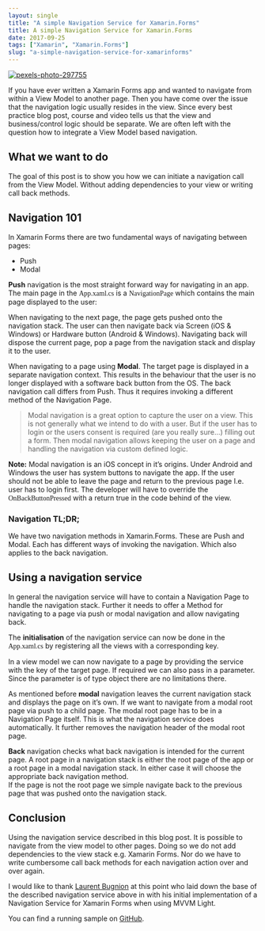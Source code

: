 ```yaml
---
layout: single
title: "A simple Navigation Service for Xamarin.Forms"
title: A simple Navigation Service for Xamarin.Forms
date: 2017-09-25
tags: ["Xamarin", "Xamarin.Forms"]
slug: "a-simple-navigation-service-for-xamarinforms"
---
```


[![pexels-photo-297755](https://mallibone.com/posts/files/7688f273-4350-4f14-b896-a4340628f48d.jpg "pexels-photo-297755")](https://mallibone.com/posts/files/d088738a-d705-4b86-bb1a-571a2bc4cbff.jpg)

If you have ever written a Xamarin Forms app and wanted to navigate from within a View Model to another page. Then you have come over the issue that the navigation logic usually resides in the view. Since every best practice blog post, course and video tells us that the view and business/control logic should be separate. We are often left with the question how to integrate a View Model based navigation.

## What we want to do

The goal of this post is to show you how we can initiate a navigation call from the View Model. Without adding dependencies to your view or writing call back methods.

## Navigation 101

In Xamarin Forms there are two fundamental ways of navigating between pages:

- Push
- Modal


**Push** navigation is the most straight forward way for navigating in an app. The main page in the <font face="Consolas">App.xaml.cs</font> is a <font face="Consolas">NavigationPage</font> which contains the main page displayed to the user:

<script src="https://gist.github.com/mallibone/3e2df0a87c785ad7e8af9505f6796f6a.js"></script>

When navigating to the next page, the page gets pushed onto the navigation stack. The user can then navigate back via Screen (iOS & Windows) or Hardware button (Android & Windows). Navigating back will dispose the current page, pop a page from the navigation stack and display it to the user.

When navigating to a page using **Modal**. The target page is displayed in a separate navigation context. This results in the behaviour that the user is no longer displayed with a software back button from the OS. The back navigation call differs from Push. Thus it requires invoking a different method of the Navigation Page.


> Modal navigation is a great option to capture the user on a view. This is not generally what we intend to do with a user. But if the user has to login or the users consent is required (are you really sure...) filling out a form. Then modal navigation allows keeping the user on a page and handling the navigation via custom defined logic.


**Note:** Modal navigation is an iOS concept in it’s origins. Under Android and Windows the user has system buttons to navigate the app. If the user should not be able to leave the page and return to the previous page I.e. user has to login first. The developer will have to override the <font face="Consolas">OnBackButtonPressed</font> with a return true in the code behind of the view.

### Navigation TL;DR;

We have two navigation methods in Xamarin.Forms. These are Push and Modal. Each has different ways of invoking the navigation. Which also applies to the back navigation.

## Using a navigation service

In general the navigation service will have to contain a Navigation Page to handle the navigation stack. Further it needs to offer a Method for navigating to a page via push or modal navigation and allow navigating back.

<script src="https://gist.github.com/mallibone/5de9e9d0f6ff76c40305a1a5cd8e963e.js"></script>

<script src="https://gist.github.com/mallibone/15b2279599e8b589713ebd226dbf5957.js"></script>

The **initialisation** of the navigation service can now be done in the <font face="Consolas">App.xaml.cs</font> by registering all the views with a corresponding key.

<script src="https://gist.github.com/mallibone/9135329987612d9904e25c143f67687a.js"></script>

In a view model we can now navigate to a page by providing the service with the key of the target page. If required we can also pass in a parameter. Since the parameter is of type object there are no limitations there.

<script src="https://gist.github.com/mallibone/7cc74a01ab76c709567ebb63108b3d09.js"></script>

As mentioned before **modal** navigation leaves the current navigation stack and displays the page on it’s own. If we want to navigate from a modal root page via push to a child page. The modal root page has to be in a Navigation Page itself. This is what the navigation service does automatically. It further removes the navigation header of the modal root page.

**Back** navigation checks what back navigation is intended for the current page. A root page in a navigation stack is either the root page of the app or a root page in a modal navigation stack. In either case it will choose the appropriate back navigation method.  
If the page is not the root page we simple navigate back to the previous page that was pushed onto the navigation stack.

## Conclusion

Using the navigation service described in this blog post. It is possible to navigate from the view model to other pages. Doing so we do not add dependencies to the view stack e.g. Xamarin Forms. Nor do we have to write cumbersome call back methods for each navigation action over and over again.

I would like to thank [Laurent Bugnion](http://www.galasoft.ch/ "Laurent's website") at this point who laid down the base of the described navigation service above in with his initial implementation of a Navigation Service for Xamarin Forms when using MVVM Light.

You can find a running sample on [GitHub](https://github.com/mallibone/XamarinFormsNavigationService "Basic Sample App").
